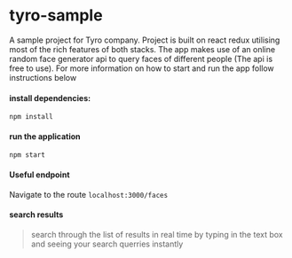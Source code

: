 # tyro-sample
A sample project for Tyro company. Project is built on react redux utilising most of the rich features of both stacks. The app makes use of an online random face generator api to query faces of different people (The api is free to use). For more information on how to start and run the app follow instructions below

#### install dependencies:
`npm install`

#### run the application
`npm start`

#### Useful endpoint
Navigate to the route `localhost:3000/faces`

#### search results
> search through the list of results in real time by typing in the text box and seeing your search querries instantly